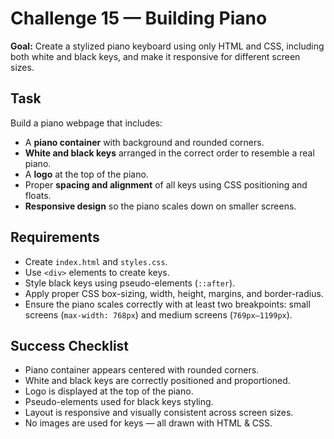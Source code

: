 # Challenge 15 — Building Piano

**Goal:** Create a stylized piano keyboard using only HTML and CSS, including both white and black keys, and make it responsive for different screen sizes.

## Task

Build a piano webpage that includes:

* A **piano container** with background and rounded corners.
* **White and black keys** arranged in the correct order to resemble a real piano.
* A **logo** at the top of the piano.
* Proper **spacing and alignment** of all keys using CSS positioning and floats.
* **Responsive design** so the piano scales down on smaller screens.

## Requirements

* Create `index.html` and `styles.css`.
* Use `<div>` elements to create keys.
* Style black keys using pseudo-elements (`::after`).
* Apply proper CSS box-sizing, width, height, margins, and border-radius.
* Ensure the piano scales correctly with at least two breakpoints: small screens (`max-width: 768px`) and medium screens (`769px–1199px`).

## Success Checklist

* Piano container appears centered with rounded corners.
* White and black keys are correctly positioned and proportioned.
* Logo is displayed at the top of the piano.
* Pseudo-elements used for black keys styling.
* Layout is responsive and visually consistent across screen sizes.
* No images are used for keys — all drawn with HTML & CSS.
